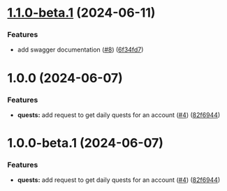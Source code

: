 # [1.1.0-beta.1](https://github.com/agoralabs-sh/kibisis-api/compare/v1.0.0...v1.1.0-beta.1) (2024-06-11)


### Features

* add swagger documentation ([#8](https://github.com/agoralabs-sh/kibisis-api/issues/8)) ([6f34fd7](https://github.com/agoralabs-sh/kibisis-api/commit/6f34fd7c5dbd6b9a61abf1dd7eec7bd077d3c741))

# 1.0.0 (2024-06-07)


### Features

* **quests:** add request to get daily quests for an account ([#4](https://github.com/agoralabs-sh/kibisis-api/issues/4)) ([82f6944](https://github.com/agoralabs-sh/kibisis-api/commit/82f69447b0651b6ff55360cdcda3c0f1e12088cf))

# 1.0.0-beta.1 (2024-06-07)


### Features

* **quests:** add request to get daily quests for an account ([#4](https://github.com/agoralabs-sh/kibisis-api/issues/4)) ([82f6944](https://github.com/agoralabs-sh/kibisis-api/commit/82f69447b0651b6ff55360cdcda3c0f1e12088cf))
